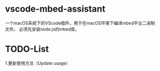 # vscode-mbed-assistant
一个macOS系统下的VScode插件，用于在macOS环境下编译mbed平台二进制文件。 必须先安装node.js的mbed库。

# TODO-List
1.更新使用方法（Update usage）
